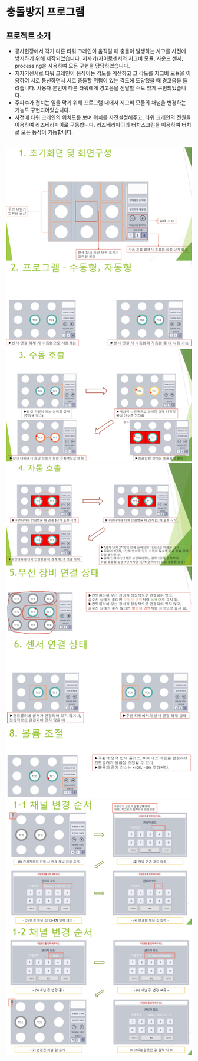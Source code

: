 # 충돌방지 프로그램
## 프로젝트 소개
- 공사현장에서 각기 다른 타워 크레인이 움직일 때 충돌이 발생하는 사고를 사전에 방지하기 위해 제작되었습니다. 지자기/자이로센서와 지그비 모듈, 사운드 센서, processing을 사용하여 모든 구현을 담당하였습니다.
- 지자기센서로 타워 크레인이 움직이는 각도를 계산하고 그 각도를 지그비 모듈을 이용하여 서로 통신하면서 서로 충돌할 위험이 있는 각도에 도달했을 때 경고음을 들려줍니다. 사용자 본인이 다른 타워에게 경고음을 전달할 수도 있게 구현되었습니다.
- 주파수가 겹치는 일을 막기 위해 프로그램 내에서 지그비 모듈의 채널을 변경하는 기능도 구현되어있습니다.
- 사전에 타워 크레인의 위치도를 보며 위치를 사전설정해주고, 타워 크레인의 전원을 이용하여 라즈베리파이로 구동합니다. 라즈베리파이의 터치스크린을 이용하여 터치로 모든 동작이 가능합니다.</br></br>

<img src="./Image/1.PNG"></img>
<img src="./Image/2.PNG"></img>
<img src="./Image/3.PNG"></img>
<img src="./Image/4.PNG"></img>
<img src="./Image/5.PNG"></img>
<img src="./Image/6.PNG"></img>
<img src="./Image/7.PNG"></img>
<img src="./Image/채널변경1.PNG"></img>
<img src="./Image/채널변경2.PNG"></img>
